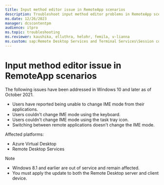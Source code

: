 ```yaml
---
title: Input method editor issue in RemoteApp scenarios
description: Troubleshoot input method editor problems in RemoteApp scenarios.
ms.date: 12/26/2023
manager: dcscontentpm
audience: itpro
ms.topic: troubleshooting
ms.reviewer: kaushika, elluthra, helohr, femila, v-lianna
ms.custom: sap:Remote Desktop Services and Terminal Services\Session connectivity, csstroubleshoot
---
```

# Input method editor issue in RemoteApp scenarios

The following issues have been addressed in Windows 10 and later as of October 2021.

- Users have reported being unable to change IME mode from their applications.
- Users couldn't change IME mode using the keyboard.
- Users couldn't change IME mode using the task tray icon.
- Switching between remote applications doesn't change the IME mode.

Affected platforms:

- Azure Virtual Desktop
- Remote Desktop Services

> [!NOTE]
>
> - Windows 8.1 and earlier are out of service and remain affected.
> - You must apply the update to both the Remote Desktop server and client device.
